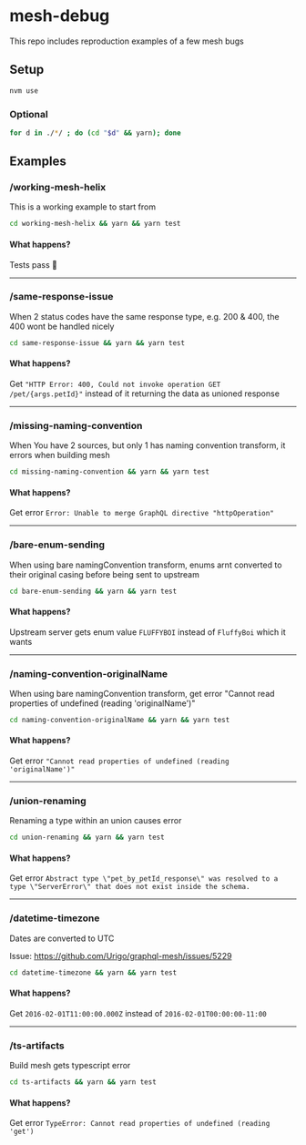 # mesh-debug

This repo includes reproduction examples of a few mesh bugs

## Setup

```sh
nvm use
```

### Optional

```sh
for d in ./*/ ; do (cd "$d" && yarn); done
```

## Examples

### /working-mesh-helix

This is a working example to start from

```sh
cd working-mesh-helix && yarn && yarn test
```

#### What happens?

Tests pass :tada:

---

### /same-response-issue

When 2 status codes have the same response type, e.g. 200 & 400, the 400 wont be handled nicely

```sh
cd same-response-issue && yarn && yarn test
```

#### What happens?

Get `"HTTP Error: 400, Could not invoke operation GET /pet/{args.petId}"` instead of it returning the data as unioned response

---

### /missing-naming-convention

When You have 2 sources, but only 1 has naming convention transform, it errors when building mesh

```sh
cd missing-naming-convention && yarn && yarn test
```

#### What happens?

Get error `Error: Unable to merge GraphQL directive "httpOperation"`

---

### /bare-enum-sending

When using bare namingConvention transform, enums arnt converted to their original casing before being sent to upstream

```sh
cd bare-enum-sending && yarn && yarn test
```

#### What happens?

Upstream server gets enum value `FLUFFYBOI` instead of `FluffyBoi` which it wants

---

### /naming-convention-originalName

When using bare namingConvention transform, get error "Cannot read properties of undefined (reading 'originalName')"

```sh
cd naming-convention-originalName && yarn && yarn test
```

#### What happens?

Get error `"Cannot read properties of undefined (reading 'originalName')"`

---

### /union-renaming

Renaming a type within an union causes error

```sh
cd union-renaming && yarn && yarn test
```

#### What happens?

Get error `Abstract type \"pet_by_petId_response\" was resolved to a type \"ServerError\" that does not exist inside the schema.`

---

### /datetime-timezone

Dates are converted to UTC

Issue: https://github.com/Urigo/graphql-mesh/issues/5229

```sh
cd datetime-timezone && yarn && yarn test
```

#### What happens?

Get `2016-02-01T11:00:00.000Z` instead of `2016-02-01T00:00:00-11:00`

---

### /ts-artifacts

Build mesh gets typescript error

```sh
cd ts-artifacts && yarn && yarn test
```

#### What happens?

Get error `TypeError: Cannot read properties of undefined (reading 'get')`
